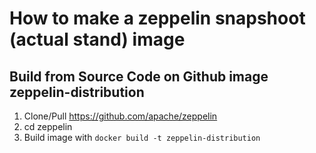 # How to make a zeppelin snapshoot (actual stand) image
## Build from Source Code on Github image zeppelin-distribution

1. Clone/Pull https://github.com/apache/zeppelin 
2. cd zeppelin
3. Build image with `docker build -t zeppelin-distribution`

